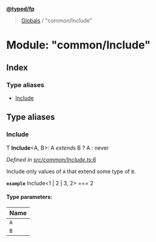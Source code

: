 **[@typed/fp](../README.md)**

> [Globals](../globals.md) / "common/Include"

# Module: "common/Include"

## Index

### Type aliases

* [Include](_common_include_.md#include)

## Type aliases

### Include

Ƭ  **Include**\<A, B>: A *extends* B ? A : never

*Defined in [src/common/Include.ts:6](https://github.com/TylorS/typed-fp/blob/559f273/src/common/Include.ts#L6)*

Include only values of `A` that extend some type of `B`.

**`example`** 
Include<1 | 2 | 3, 2> === 2

#### Type parameters:

Name |
------ |
`A` |
`B` |
